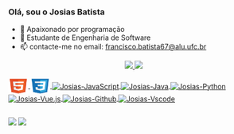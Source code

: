 ### Olá, sou o Josias Batista


- 🔭 Apaixonado por programação
- 🌱 Estudante de Engenharia de Software
- 📫 contacte-me no email: francisco.batista67@alu.ufc.br
<div align="center">
  <a href="https://github.com/JosiasDev">
  <img height="180em" src="https://github-readme-stats.vercel.app/api?username=JosiasDev&show_icons=true&theme=cobalt&include_all_commits=true&count_private=true"/>
  <img height="180em" src="https://github-readme-stats.vercel.app/api/top-langs/?username=JosiasDev&layout=compact&langs_count=7&theme=cobalt"/>
</div>
 
<div style="display: inline_block"><br>
<img align="center" alt="Josias-HTML" height="30" width="40" src="https://raw.githubusercontent.com/devicons/devicon/master/icons/html5/html5-original.svg">
<img align="center" alt="Josias-CSS" height="30" width="40" src="https://raw.githubusercontent.com/devicons/devicon/master/icons/css3/css3-original.svg">
<img align="center" alt="Josias-JavaScript" height="30" width="40" src="https://e7.pngegg.com/pngimages/220/595/png-clipart-javascript-logo-product-design-brand-angularjs-dashboard-templates-angle-text-thumbnail.png" />
<img align="center" alt="Josias-Java" height="30" width="40" src="[https://cdn.jsdelivr.net/gh/devicons/devicon/icons/github/github-original.svg](https://brandslogos.com/wp-content/uploads/images/large/java-logo-1.png)" />
<img align="center" alt="Josias-Python" height="30" width="40" src="[https://cdn.jsdelivr.net/gh/devicons/devicon/icons/github/github-original.svg](https://w7.pngwing.com/pngs/234/329/png-transparent-python-logo-thumbnail.png)" />
<img align="center" alt="Josias-Vue.js" height="30" width="40" src="[https://cdn.jsdelivr.net/gh/devicons/devicon/icons/github/github-original.svg](https://w7.pngwing.com/pngs/492/902/png-transparent-vuejs-original-wordmark-logo-icon.png)" />
<img align="center" alt="Josias-Github" height="30" width="40" src="https://cdn.jsdelivr.net/gh/devicons/devicon/icons/github/github-original.svg" />
<img align="center" alt="Josias-Vscode" height="30" width="40" src="https://cdn.jsdelivr.net/gh/devicons/devicon/icons/vscode/vscode-original.svg" />




  </div>
  
##

<div> 
  <a href="https://www.instagram.com/josias_batista123/" target="_blank"><img src="https://img.shields.io/badge/-Instagram-%23E4405F?style=for-the-badge&logo=instagram&logoColor=white" target="_blank"></a>
  <a href = "mailto:josiasmartins098@gmail.com"><img src="https://img.shields.io/badge/-Gmail-%23333?style=for-the-badge&logo=gmail&logoColor=white" target="_blank"></a>
  
</div>
